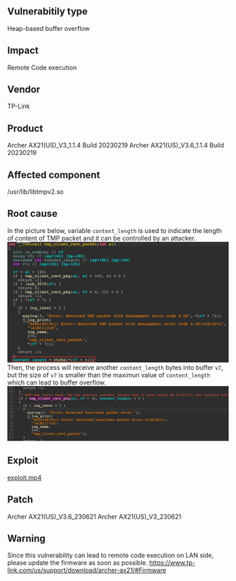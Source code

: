 ## Vulnerabitily type
Heap-based buffer overflow

## Impact
Remote Code execution

## Vendor
TP-Link

## Product
Archer AX21(US)_V3_1.1.4 Build 20230219
Archer AX21(US)_V3.6_1.1.4 Build 20230219

## Affected component
/usr/lib/libtmpv2.so

## Root cause
In the picture below, variable `content_length` is used to indicate the length of content of TMP packet and it can be controlled by an attacker. 
![](img/1.png)
Then, the process will receive another `content_length` bytes into buffer `v7`, but the size of `v7` is smaller than the maximun value of `content_length` which can lead to buffer overflow.
![](img/2.png)

## Exploit
[exploit.mp4](./exploit.mp4)
## Patch
Archer AX21(US)_V3.6_230621
Archer AX21(US)_V3_230621

## Warning
Since this vulnerability can lead to remote code execution on LAN side, please update the firmware as soon as possible.
https://www.tp-link.com/us/support/download/archer-ax21/#Firmware
